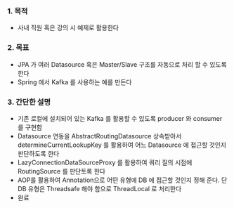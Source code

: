 ### 1. 목적
- 사내 직원 혹은 강의 시 예제로 활용한다

### 2. 목표
- JPA 가 여러 Datasource 혹은 Master/Slave 구조를 자동으로 처리 할 수 있도록 한다
- Spring 에서 Kafka 를 사용하는 예를 만든다

### 3. 간단한 설명
- 기존 로컬에 설치되어 있는 Kafka 를 활용할 수 있도록 producer 와 consumer 를 구현함
- Datasource 연동을 AbstractRoutingDatasource 상속받아서 determineCurrentLookupKey 를 활용하여 어느 Datasource 에 접근할 것인지 판단하도록 한다
- LazyConnectionDataSourceProxy 를 활용하여 쿼리 질의 시점에 RoutingSource 를 판단토록 한다
- AOP를 활용하여 Annotation으로 어떤 유형에 DB 에 접근할 것인지 정해 준다. 단 DB 유형은 Threadsafe 해야 함으로 ThreadLocal 로 처리한다
- 완료

